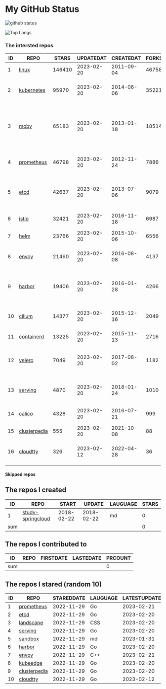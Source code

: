 # My GitHub Status

<img src="https://github-readme-stats-1.yihong0618.vercel.app/api?username=daoqingniu&show_icons=true&&&hide_title=true&count_private=true" alt="github status" />

![Top Langs](https://github-readme-stats-1.yihong0618.vercel.app/api/top-langs/?username=daoqingniu&layout=compact)

<!--START_SECTION:github_repos-->
### The intersted repos
| ID |                              REPO                               | STARS  | UPDATEDAT  | CREATEDAT  | FORKSCOUNT |                                              DESCRIPTIONS                                              |
|----|-----------------------------------------------------------------|--------|------------|------------|------------|--------------------------------------------------------------------------------------------------------|
|  1 | [linux](https://github.com/torvalds/linux)                      | 146410 | 2023-02-20 | 2011-09-04 |      46758 | Linux kernel source tree                                                                               |
|  2 | [kubernetes](https://github.com/kubernetes/kubernetes)          |  95970 | 2023-02-20 | 2014-06-06 |      35221 | Production-Grade Container Scheduling and Management                                                   |
|  3 | [moby](https://github.com/moby/moby)                            |  65183 | 2023-02-20 | 2013-01-18 |      18514 | Moby Project - a collaborative project for the container ecosystem to assemble container-based systems |
|  4 | [prometheus](https://github.com/prometheus/prometheus)          |  46798 | 2023-02-20 | 2012-11-24 |       7886 | The Prometheus monitoring system and time series database.                                             |
|  5 | [etcd](https://github.com/etcd-io/etcd)                         |  42637 | 2023-02-20 | 2013-07-06 |       9079 | Distributed reliable key-value store for the most critical data of a distributed system                |
|  6 | [istio](https://github.com/istio/istio)                         |  32421 | 2023-02-20 | 2016-11-18 |       6987 | Connect, secure, control, and observe services.                                                        |
|  7 | [helm](https://github.com/helm/helm)                            |  23766 | 2023-02-20 | 2015-10-06 |       6556 | The Kubernetes Package Manager                                                                         |
|  8 | [envoy](https://github.com/envoyproxy/envoy)                    |  21460 | 2023-02-20 | 2016-08-08 |       4137 | Cloud-native high-performance edge/middle/service proxy                                                |
|  9 | [harbor](https://github.com/goharbor/harbor)                    |  19406 | 2023-02-20 | 2016-01-28 |       4266 | An open source trusted cloud native registry project that stores, signs, and scans content.            |
| 10 | [cilium](https://github.com/cilium/cilium)                      |  14377 | 2023-02-20 | 2015-12-16 |       2049 | eBPF-based Networking, Security, and Observability                                                     |
| 11 | [containerd](https://github.com/containerd/containerd)          |  13225 | 2023-02-20 | 2015-11-13 |       2716 | An open and reliable container runtime                                                                 |
| 12 | [velero](https://github.com/vmware-tanzu/velero)                |   7049 | 2023-02-20 | 2017-08-02 |       1182 | Backup and migrate Kubernetes applications and their persistent volumes                                |
| 13 | [serving](https://github.com/knative/serving)                   |   4870 | 2023-02-20 | 2018-01-24 |       1010 | Kubernetes-based, scale-to-zero, request-driven compute                                                |
| 14 | [calico](https://github.com/projectcalico/calico)               |   4328 | 2023-02-20 | 2016-07-21 |        999 | Cloud native networking and network security                                                           |
| 15 | [clusterpedia](https://github.com/clusterpedia-io/clusterpedia) |    555 | 2023-02-20 | 2021-10-08 |         88 | The Encyclopedia of Kubernetes clusters                                                                |
| 16 | [cloudtty](https://github.com/cloudtty/cloudtty)                |    326 | 2023-02-12 | 2022-04-28 |         36 | A Friendly Kubernetes CloudShell (Web Terminal) !                                                      |



#### Skipped repos
<!--END_SECTION:github_repos-->

<!--START_SECTION:my_github-->
## The repos I created
| ID  |                                 REPO                                 |   START    |   UPDATE   | LAUGUAGE | STARS |
|-----|----------------------------------------------------------------------|------------|------------|----------|-------|
|   1 | [study-springcloud](https://github.com/daoqingniu/study-springcloud) | 2018-02-22 | 2018-02-22 | md       |     0 |
| sum |                                                                      |            |            |          |     0 |

## The repos I contributed to
| ID  | REPO | FIRSTDATE | LASTEDATE | PRCOUNT |
|-----|------|-----------|-----------|---------|
| sum |      |           |           |       0 |

## The repos I stared (random 10)
| ID |                              REPO                               | STAREDDATE | LAUGUAGE | LATESTUPDATE |
|----|-----------------------------------------------------------------|------------|----------|--------------|
|  1 | [prometheus](https://github.com/prometheus/prometheus)          | 2022-11-29 | Go       | 2023-02-21   |
|  2 | [etcd](https://github.com/etcd-io/etcd)                         | 2022-11-29 | Go       | 2023-02-20   |
|  3 | [landscape](https://github.com/cncf/landscape)                  | 2022-11-29 | CSS      | 2023-02-20   |
|  4 | [serving](https://github.com/knative/serving)                   | 2022-11-29 | Go       | 2023-02-20   |
|  5 | [sandbox](https://github.com/cncf/sandbox)                      | 2022-11-29 | md       | 2023-01-31   |
|  6 | [harbor](https://github.com/goharbor/harbor)                    | 2022-11-29 | Go       | 2023-02-20   |
|  7 | [envoy](https://github.com/envoyproxy/envoy)                    | 2022-11-29 | C++      | 2023-02-21   |
|  8 | [kubeedge](https://github.com/kubeedge/kubeedge)                | 2022-11-29 | Go       | 2023-02-20   |
|  9 | [clusterpedia](https://github.com/clusterpedia-io/clusterpedia) | 2022-11-29 | Go       | 2023-02-20   |
| 10 | [cloudtty](https://github.com/cloudtty/cloudtty)                | 2022-11-29 | Go       | 2023-02-12   |

<!--END_SECTION:my_github-->
